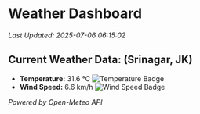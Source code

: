 
# Weather Dashboard

_Last Updated: 2025-07-06 06:15:02_

## Current Weather Data: (Srinagar, JK)
- **Temperature:** 31.6 °C ![Temperature Badge](https://img.shields.io/badge/Temperature-High%20Temp-orange)
- **Wind Speed:** 6.6 km/h ![Wind Speed Badge](https://img.shields.io/badge/Wind%20Speed-Light%20Wind-blue)

*Powered by Open-Meteo API*
